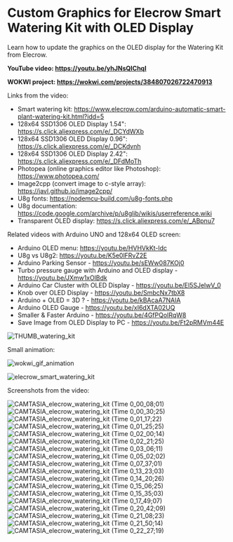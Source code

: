 # Custom Graphics for Elecrow Smart Watering Kit with OLED Display
Learn how to update the graphics on the OLED display for the Watering Kit from Elecrow. 

**YouTube video: https://youtu.be/yhJNsQIChqI**

**WOKWI project: https://wokwi.com/projects/384807026722470913**


Links from the video:
- Smart watering kit: https://www.elecrow.com/arduino-automatic-smart-plant-watering-kit.html?idd=5
- 128x64 SSD1306 OLED Display 1.54": https://s.click.aliexpress.com/e/_DCYdWXb
- 128x64 SSD1306 OLED Display 0.96": https://s.click.aliexpress.com/e/_DCKdvnh
- 128x64 SSD1306 OLED Display 2.42": https://s.click.aliexpress.com/e/_DFdMoTh
- Photopea (online graphics editor like Photoshop): https://www.photopea.com/
- Image2cpp (convert image to c-style array): https://javl.github.io/image2cpp/
- U8g fonts: https://nodemcu-build.com/u8g-fonts.php
- U8g documentation: https://code.google.com/archive/p/u8glib/wikis/userreference.wiki
- Transparent OLED display: https://s.click.aliexpress.com/e/_ABpnu7


Related videos with Arduino UNO and 128x64 OLED screen:
- Arduino OLED menu: https://youtu.be/HVHVkKt-ldc
- U8g vs U8g2: https://youtu.be/K5e0lFRvZ2E
- Arduino Parking Sensor - https://youtu.be/sEWw087KOj0
- Turbo pressure gauge with Arduino and OLED display - https://youtu.be/JXmw1xOlBdk
- Arduino Car Cluster with OLED Display - https://youtu.be/El5SJelwV_0
- Knob over OLED Display - https://youtu.be/SmbcNx7tbX8
- Arduino + OLED = 3D ? - https://youtu.be/kBAcaA7NAlA
- Arduino OLED Gauge - https://youtu.be/xI6dXTA02UQ
- Smaller & Faster Arduino - https://youtu.be/4GfPQoIRqW8
- Save Image from OLED Display to PC - https://youtu.be/Ft2pRMVm44E



![THUMB_watering_kit](https://github.com/upiir/elecrow_watering_kit_oled/assets/117754156/e1edeb0c-6124-4860-971f-f771ffda937c)


Small animation:

![wokwi_gif_animation](https://github.com/upiir/elecrow_watering_kit_oled/assets/117754156/0b65792f-d1e8-421d-bdf1-7711f2ba7c87)

![elecrow_smart_watering_kit](https://github.com/upiir/elecrow_watering_kit_oled/assets/117754156/5db93601-be35-4afd-8d8f-5fb19ed5d00a)



Screenshots from the video:

![CAMTASIA_elecrow_watering_kit (Time 0_00_08;01)](https://github.com/upiir/elecrow_watering_kit_oled/assets/117754156/946eb21f-b4c2-4f3b-beed-77a944220d52)
![CAMTASIA_elecrow_watering_kit (Time 0_00_30;25)](https://github.com/upiir/elecrow_watering_kit_oled/assets/117754156/1b676e49-bb67-4e7d-a8d7-852b8ce44ae2)
![CAMTASIA_elecrow_watering_kit (Time 0_01_17;22)](https://github.com/upiir/elecrow_watering_kit_oled/assets/117754156/90650c76-0156-485e-a621-9af303e78cf7)
![CAMTASIA_elecrow_watering_kit (Time 0_01_25;25)](https://github.com/upiir/elecrow_watering_kit_oled/assets/117754156/0d26b743-45ee-4d84-9e6b-8f5035cdde54)
![CAMTASIA_elecrow_watering_kit (Time 0_02_00;14)](https://github.com/upiir/elecrow_watering_kit_oled/assets/117754156/3134748e-d1be-4bc0-9d14-d53bcdd52f54)
![CAMTASIA_elecrow_watering_kit (Time 0_02_21;25)](https://github.com/upiir/elecrow_watering_kit_oled/assets/117754156/5a55a608-1855-4a6a-9495-9ba1a4366e31)
![CAMTASIA_elecrow_watering_kit (Time 0_03_06;11)](https://github.com/upiir/elecrow_watering_kit_oled/assets/117754156/08d8e948-eb9a-466e-8564-e29cf00c6e55)
![CAMTASIA_elecrow_watering_kit (Time 0_05_02;02)](https://github.com/upiir/elecrow_watering_kit_oled/assets/117754156/3d85830e-0679-433b-b42f-5eb53d98a3e2)
![CAMTASIA_elecrow_watering_kit (Time 0_07_37;01)](https://github.com/upiir/elecrow_watering_kit_oled/assets/117754156/ab2f5510-95bd-4f40-814b-5b64af116916)
![CAMTASIA_elecrow_watering_kit (Time 0_13_23;03)](https://github.com/upiir/elecrow_watering_kit_oled/assets/117754156/b828a2da-3d3b-4120-b515-9f7fca13e53f)
![CAMTASIA_elecrow_watering_kit (Time 0_14_20;26)](https://github.com/upiir/elecrow_watering_kit_oled/assets/117754156/aa8403b2-93a1-4bd9-b5fa-2477d2d7dee3)
![CAMTASIA_elecrow_watering_kit (Time 0_15_06;25)](https://github.com/upiir/elecrow_watering_kit_oled/assets/117754156/68755f45-af77-4ed6-98be-06faf5941594)
![CAMTASIA_elecrow_watering_kit (Time 0_15_35;03)](https://github.com/upiir/elecrow_watering_kit_oled/assets/117754156/5ca7f028-de3d-4fc5-af49-843a230eea25)
![CAMTASIA_elecrow_watering_kit (Time 0_17_49;07)](https://github.com/upiir/elecrow_watering_kit_oled/assets/117754156/708ec94c-f497-4fa7-8719-e78faf1f8b6a)
![CAMTASIA_elecrow_watering_kit (Time 0_20_42;09)](https://github.com/upiir/elecrow_watering_kit_oled/assets/117754156/e7453e0c-c9ca-4ff1-b8d2-d43dc7aaeb7c)
![CAMTASIA_elecrow_watering_kit (Time 0_21_08;23)](https://github.com/upiir/elecrow_watering_kit_oled/assets/117754156/714f33d8-e1ec-463c-98af-afff0b485962)
![CAMTASIA_elecrow_watering_kit (Time 0_21_50;14)](https://github.com/upiir/elecrow_watering_kit_oled/assets/117754156/93aaede1-c24b-4ac7-abf8-42ae6c5261e9)
![CAMTASIA_elecrow_watering_kit (Time 0_22_27;19)](https://github.com/upiir/elecrow_watering_kit_oled/assets/117754156/35658925-dc1a-4f17-9162-741892133bdb)
